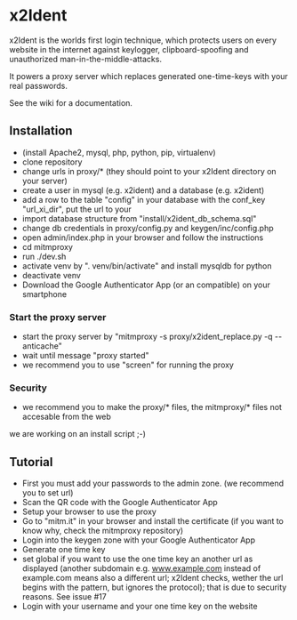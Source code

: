 # x2Ident
x2Ident is the worlds first login technique, which protects users on every website in the internet against keylogger, clipboard-spoofing and unauthorized man-in-the-middle-attacks.

It powers a proxy server which replaces generated one-time-keys with your real passwords.

See the wiki for a documentation.

## Installation
* (install Apache2, mysql, php, python, pip, virtualenv)
* clone repository
* change urls in proxy/* (they should point to your x2Ident directory on your server)
* create a user in mysql (e.g. x2ident) and a database (e.g. x2ident)
* add a row to the table "config" in your database with the conf_key "url_xi_dir", put the url to your 
* import database structure from "install/x2ident_db_schema.sql"
* change db credentials in proxy/config.py and keygen/inc/config.php
* open admin/index.php in your browser and follow the instructions
* cd mitmproxy
* run ./dev.sh
* activate venv by ". venv/bin/activate" and install mysqldb for python
* deactivate venv
* Download the Google Authenticator App (or an compatible) on your smartphone

### Start the proxy server
* start the proxy server by "mitmproxy -s proxy/x2ident_replace.py -q --anticache"
* wait until message "proxy started"
* we recommend you to use "screen" for running the proxy

### Security
* we recommend you to make the proxy/* files, the mitmproxy/* files not accesable from the web

we are working on an install script ;-)

## Tutorial
* First you must add your passwords to the admin zone. (we recommend you to set url)
* Scan the QR code with the Google Authenticator App
* Setup your browser to use the proxy
* Go to "mitm.it" in your browser and install the certificate (if you want to know why, check the mitmproxy repository)
* Login into the keygen zone with your Google Authenticator App
* Generate one time key
* set global if you want to use the one time key an another url as displayed (another subdomain e.g. www.example.com instead of example.com means also a different url; x2Ident checks, wether the url begins with the pattern, but ignores the protocol); that is due to security reasons. See issue #17
* Login with your username and your one time key on the website
